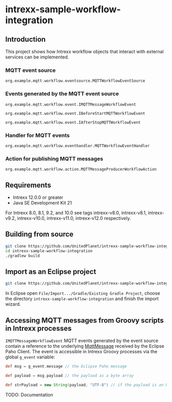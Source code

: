 # intrexx-sample-workflow-integration

## Introduction

This project shows how Intrexx workflow objects that interact with external
services can be implemented.


### MQTT event source

`org.example.mqtt.workflow.eventsource.MQTTWorkflowEventSource`


### Events generated by the MQTT event source

`org.example.mqtt.workflow.event.IMQTTMessageWorkflowEvent`

`org.example.mqtt.workflow.event.IBeforeStartMQTTWorkflowEvent`

`org.example.mqtt.workflow.event.IAfterStopMQTTWorkflowEvent`


### Handler for MQTT events

`org.example.mqtt.workflow.eventhandler.MQTTWorkflowEventHandler`


### Action for publishing MQTT messages

`org.example.mqtt.workflow.action.MQTTMessageProducerWorkflowAction`


## Requirements

* Intrexx 12.0.0 or greater
* Java SE Development Kit 21

For Intrexx 8.0, 8.1, 9.2, and 10.0 see tags intrexx-v8.0, intrexx-v8.1, intrexx-v9.2,
intrexx-v10.0, intrexx-v11.0, intrexx-v12.0 respectively.

## Building from source

```bash
git clone https://github.com/UnitedPlanet/intrexx-sample-workflow-integration.git
cd intrexx-sample-workflow-integration
./gradlew build
```

## Import as an Eclipse project

```bash
git clone https://github.com/UnitedPlanet/intrexx-sample-workflow-integration.git
```

In Eclipse open `File/Import.../Gradle/Existing Gradle Project`, choose the directory
`intrexx-sample-workflow-integration` and finish the import wizard.

## Accessing MQTT messages from Groovy scripts in Intrexx processes

`IMQTTMessageWorkflowEvent` MQTT events generated by the event source contain a reference to the underlying [MqttMessage](https://www.eclipse.org/paho/files/javadoc/org/eclipse/paho/client/mqttv3/MqttMessage.html) received by the Eclipse Paho Client. The event is accessible in Intrexx Groovy processes via the global `g_event` variable:

```groovy
def msg = g_event.message // the Eclipse Paho message

def payload = msg.payload // the payload as a byte array

def strPayload = new String(payload, "UTF-8") // if the payload is an UTF-8 encoded string
```

TODO: Documentation

